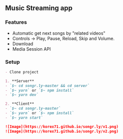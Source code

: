 ## Music Streaming app

### Features

- Automatic get next songs by "related videos"
- Controls -> Play, Pause, Reload, Skip and Volume.
- Download
- Media Session API

### Setup

```markdown
- Clone project

1. **Server**
- `$~ cd songr.ly-master && cd server`
- `$~ yarn` or `$~ npm install`
- `$~ yarn dev`

2. **Client**
- `$~ cd songr.ly-master`
- `$~ yarn` or `$~ npm install`
- `$~ yarn start`

![Image](https://korex71.github.io/songr.ly/v1.png)
![Image](https://korex71.github.io/songr.ly/v2.png)
```
